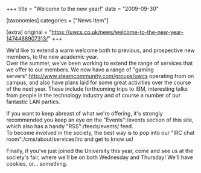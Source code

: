 +++
title = "Welcome to the new year!"
date = "2009-09-30"

[taxonomies]
categories = ["News Item"]

[extra]
original = "https://uwcs.co.uk/news/welcome-to-the-new-year-1474488907313/"
+++

We'd like to extend a warm welcome both to previous, and prospective new members, to the new academic year.  
Over the summer, we've been working to extend the range of services that we offer to our members. We now have a range of "gaming servers":http://www.steamcommunity.com/groups/uwcs operating from on campus, and also have plans laid for some great activities over the course of the next year. These include forthcoming trips to IBM, interesting talks from people in the technology industry and of course a number of our fantastic LAN parties.

If you want to keep abreast of what we're offering, it's strongly recommended you keep an eye on the "Events":/events section of this site, which also has a handy "RSS":/feeds/events/ feed.  
To become involved in the society, the best way is to pop into our "IRC chat room":/cms/about/services/irc and get to know us\!

Finally, if you've just joined the University this year, come and see us at the society's fair, where we'll be on both Wednesday and Thursday\! We'll have cookies, or... something.

